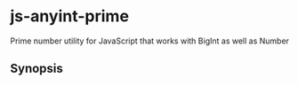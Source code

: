# js-anyint-prime

Prime number utility for JavaScript that works with BigInt as well as Number

## Synopsis

```javascript
```
